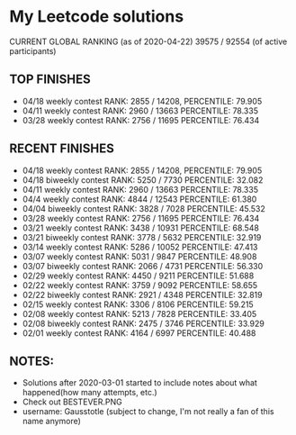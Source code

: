 # My Leetcode solutions 

CURRENT GLOBAL RANKING (as of 2020-04-22)
39575 / 92554 (of active participants)

## TOP FINISHES
- 04/18 weekly contest  RANK: 2855 / 14208, PERCENTILE: 79.905
- 04/11 weekly contest  RANK: 2960 / 13663 PERCENTILE: 78.335
- 03/28 weekly contest  RANK: 2756 / 11695 PERCENTILE: 76.434

## RECENT FINISHES
- 04/18 weekly contest  RANK: 2855 / 14208, PERCENTILE: 79.905
- 04/18 biweekly contest  RANK: 5250 / 7730 PERCENTILE: 32.082
- 04/11 weekly contest  RANK: 2960 / 13663 PERCENTILE: 78.335
- 04/4 weekly contest  RANK: 4844 / 12543 PERCENTILE: 61.380
- 04/04 biweekly contest  RANK: 3828 / 7028 PERCENTILE: 45.532
- 03/28 weekly contest  RANK: 2756 / 11695 PERCENTILE: 76.434
- 03/21 weekly contest  RANK: 3438 / 10931 PERCENTILE: 68.548
- 03/21 biweekly contest  RANK: 3778 / 5632 PERCENTILE: 32.919
- 03/14 weekly contest  RANK: 5286 / 10052 PERCENTILE: 47.413
- 03/07 weekly contest  RANK: 5031 / 9847 PERCENTILE: 48.908
- 03/07 biweekly contest  RANK: 2066 / 4731 PERCENTILE: 56.330
- 02/29 weekly contest  RANK: 4450 / 9211 PERCENTILE: 51.688
- 02/22 weekly contest  RANK: 3759 / 9092 PERCENTILE: 58.655
- 02/22 biweekly contest  RANK: 2921 / 4348 PERCENTILE: 32.819
- 02/15 weekly contest  RANK: 3306 / 8106 PERCENTILE: 59.215
- 02/08 weekly contest  RANK: 5213 / 7828 PERCENTILE: 33.405
- 02/08 biweekly contest  RANK: 2475 / 3746 PERCENTILE: 33.929
- 02/01 weekly contest  RANK: 4164 / 6997 PERCENTILE: 40.488

## NOTES:
- Solutions after 2020-03-01 started to include notes about what happened(how many attempts, etc.)
- Check out BESTEVER.PNG
- username: Gausstotle (subject to change, I'm not really a fan of this name anymore)
